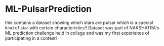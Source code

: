 # ML-PulsarPrediction
this contains a dataset showing which stars are pulsar which is a special kind of star with certain characteristics!!
Dataset was part of NAKSHATRA's ML prediction challenge held in college and was my first experience of participating in a contest!

